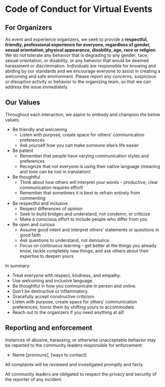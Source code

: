 # Code of Conduct for Virtual Events

## For Organizers

As event and experience organizers, we seek to provide a **respectful, friendly, professional experience for everyone, regardless of gender, sexual orientation, physical appearance, disability, age, race or religion**. We do not tolerate any behavior that is degrading to any gender, race, sexual orientation, or disability, or any behavior that would be deemed harassment or discrimination. Individuals are responsible for knowing and abiding by our standards and we encourage everyone to assist in creating a welcoming and safe environment. 
Please report any concerns, suspicious or disruptive activity or behavior to the organizing team, so that we can address the issue immediately.

## Our Values

Throughout each interaction, we aspire to embody and champion the below values: 

* Be friendly and welcoming
  * Listen with purpose, create space for others’ communication preferences
  * Ask yourself how you can make someone else’s life easier
* Be patient 
  * Remember that people have varying communication styles and preferences
  * Recognize that not everyone is using their native language (meaning and tone can be lost in translation)
* Be thoughtful
  * Think about how others will interpret your words – productive, clear communication requires effort!
  * Remember that sometimes it is best to refrain entirely from commenting
* Be respectful and inclusive
  * Respect differences of opinion
  * Seek to build bridges and understand, not condemn, or criticize
  * Make a conscious effort to include people who differ from you
* Be open and curious
  * Assume good intent and interpret others’ statements or questions in good faith
  * Ask questions to understand, not denounce
  * Focus on continuous learning - get better at the things you already know, tackle completely new things, and ask others about their expertise to deepen yours

In summary:

* Treat everyone with respect, kindness, and empathy.
* Use welcoming and inclusive language.
* Be thoughtful in how you communicate in person and online. 
* Don’t be destructive or inflammatory. 
* Gracefully accept constructive criticism.
* Listen with purpose, create space for others’ communication preferences; honor them by shifting yours to accommodate.
* Reach out to the organizers if you need anything at all!

## Reporting and enforcement

Instances of abusive, harassing, or otherwise unacceptable behavior may be
reported to the community leaders responsible for enforcement:
- Name [pronouns], [ways to contact]

All complaints will be reviewed and investigated promptly and fairly.

All community leaders are obligated to respect the privacy and security of the
reporter of any incident.
